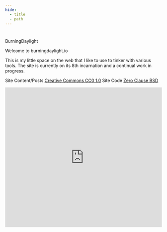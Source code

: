 ```yaml
---
hide:
  - title
  - path
---
```

#
<style>
  .md-typeset h1,
  .md-content__button {
    display: none;
  }
</style>
<p class="app-title color-run">BurningDaylight</p>

Welcome to burningdaylight.io

This is my little space on the web that I like to use to tinker with various tools. The site is currently on its 8th
incarnation and a continual work in progress.

Site Content/Posts [Creative Commons CC0 1.0](https://creativecommons.org/publicdomain/zero/1.0/)
Site Code [Zero Clause BSD](https://opensource.org/licenses/0BSD)

<section>
<iframe allow="autoplay *; encrypted-media *;" frameborder="0" height="450" style="width:100%;max-width:660px;overflow:hidden;background:transparent;" sandbox="allow-forms allow-popups allow-same-origin allow-scripts allow-storage-access-by-user-activation allow-top-navigation-by-user-activation" src="https://embed.music.apple.com/us/playlist/acid-jazz-essentials/pl.d08fd25ecbf44c67bfc8d838abfdead8"></iframe>
</section>
